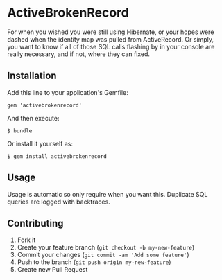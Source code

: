 # ActiveBrokenRecord

For when you wished you were still using Hibernate, or your hopes were dashed when the identity map was pulled from ActiveRecord.  Or simply, you want to know if all of those SQL calls flashing by in your console are really necessary, and if not, where they can fixed.

## Installation

Add this line to your application's Gemfile:

    gem 'activebrokenrecord'

And then execute:

    $ bundle

Or install it yourself as:

    $ gem install activebrokenrecord

## Usage

Usage is automatic so only require when you want this.  Duplicate SQL queries are logged with backtraces.

## Contributing

1. Fork it
2. Create your feature branch (`git checkout -b my-new-feature`)
3. Commit your changes (`git commit -am 'Add some feature'`)
4. Push to the branch (`git push origin my-new-feature`)
5. Create new Pull Request

